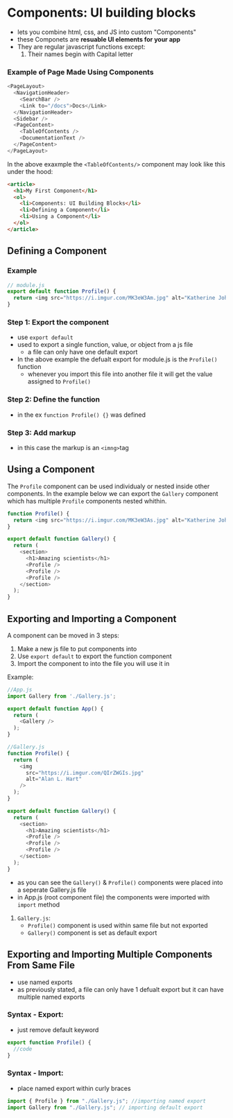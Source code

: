 # Components: UI building blocks

- lets you combine html, css, and JS into custom "Components"
- these Componets are **resuable UI elements for your app**
- They are regular javascript functions except:
  1. Their names begin with Capital letter

### Example of Page Made Using Components

```js
<PageLayout>
  <NavigationHeader>
    <SearchBar />
    <Link to="/docs">Docs</Link>
  </NavigationHeader>
  <Sidebar />
  <PageContent>
    <TableOfContents />
    <DocumentationText />
  </PageContent>
</PageLayout>
```

In the above exaxmple the `<TableOfContents/>` component may look like this under the hood:

```html
<article>
  <h1>My First Component</h1>
  <ol>
    <li>Components: UI Building Blocks</li>
    <li>Defining a Component</li>
    <li>Using a Component</li>
  </ol>
</article>
```

## Defining a Component

### Example

```js
// module.js
export default function Profile() {
  return <img src="https://i.imgur.com/MK3eW3Am.jpg" alt="Katherine Johnson" />;
}
```

### Step 1: Export the component

- use `export default`
- used to export a single function, value, or object from a js file
  - a file can only have one default export
- In the above example the defualt export for module.js is the `Profile()` function
  - whenever you import this file into another file it will get the value assigned to `Profile()`

### Step 2: Define the function

- in the ex `function Profile() {}` was defined

### Step 3: Add markup

- in this case the markup is an `<imng>`tag

## Using a Component

The `Profile` component can be used individualy or nested inside other components. In the example below we can export the `Gallery` component which has multiple `Profile` components nested whithin.

```js
function Profile() {
  return <img src="https://i.imgur.com/MK3eW3As.jpg" alt="Katherine Johnson" />;
}

export default function Gallery() {
  return (
    <section>
      <h1>Amazing scientists</h1>
      <Profile />
      <Profile />
      <Profile />
    </section>
  );
}
```

## Exporting and Importing a Component

A component can be moved in 3 steps:

1. Make a new js file to put components into
2. Use `export default` to export the function component
3. Import the component to into the file you will use it in

Example:

```js
//App.js
import Gallery from './Gallery.js';

export default function App() {
  return (
    <Gallery />
  );
}

//Gallery.js
function Profile() {
  return (
    <img
      src="https://i.imgur.com/QIrZWGIs.jpg"
      alt="Alan L. Hart"
    />
  );
}

export default function Gallery() {
  return (
    <section>
      <h1>Amazing scientists</h1>
      <Profile />
      <Profile />
      <Profile />
    </section>
  );
}
```

- as you can see the `Gallery()` & `Profile()` components were placed into a seperate Gallery.js file
- in App.js (root component file) the components were imported with `import` method

1. `Gallery.js`:
   - `Profile()` component is used within same file but not exported
   - `Gallery()` component is set as default export

## Exporting and Importing Multiple Components From Same File

- use named exports
- as previously stated, a file can only have 1 defualt export but it can have multiple named exports

### Syntax - Export:

- just remove default keyword

```js
export function Profile() {
  //code
}
```

### Syntax - Import:

- place named export within curly braces

```js
import { Profile } from "./Gallery.js"; //importing named export
import Gallery from "./Gallery.js"; // importing default export
```

